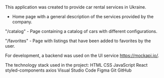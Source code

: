 This application was created to provide car rental services in Ukraine.

- Home page with a general description of the services provided by the company.

"/catalog" - Page containing a catalog of cars with different configurations.

"/favorites" - Page with listings that have been added to favorites by the user.

For development, a backend was used on the UI service https://mockapi.io/.

The technology stack used in the project:
HTML CSS JavaScript React styled-components axios Visual Studio Code Figma Git GitHub
